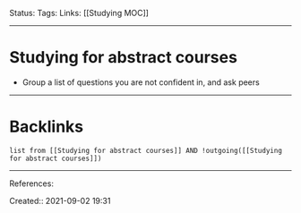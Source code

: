 Status: 
Tags: 
Links: [[Studying MOC]]
___
# Studying for abstract courses
- Group a list of questions you are not confident in, and ask peers
___
# Backlinks
```dataview
list from [[Studying for abstract courses]] AND !outgoing([[Studying for abstract courses]])
```
___
References:

Created:: 2021-09-02 19:31
